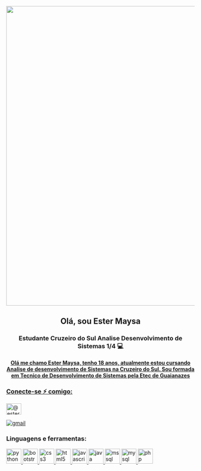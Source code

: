 <p align="center">
<img src="https://github.com/EsterMaysa/EsterMaysa/assets/112183966/6110e404-1519-4818-bb18-ae076692c273" width="800"
  />
</p>
<h2 align='center'> Olá, sou Ester Maysa </h2>

<h3 align="center">Estudante Cruzeiro do Sul Analise Desenvolvimento de Sistemas 1/4 💻 </h3><p align="left"> <a href="https://github.com/ryo-ma/github-profile-trophy">
  

  
<h4 align="center">Olá me chamo Ester Maysa, tenho 18 anos, atualmente estou cursando Analise de desenvolvimento de Sistemas na Cruzeiro do Sul.   
  Sou formada em Tecnico de Desenvolvimento de Sistemas pela Etec de Guaianazes</h4>

<h3 align="left">Conecte-se ⚡ comigo:</h3><p align="left">

<a href="https://instagram.com/@ester_maysa" target="blank"><img align="center" src="https://raw.githubusercontent.com/rahuldkjain/github-profile-readme-generator/master/src/images/icons/Social/instagram.svg" alt="@ester_maysa" height="30" width="40" /></a >
</p> 

[![gmail](https://img.shields.io/badge/Gmail-D14836?style=for-the-badge&logo=gmail&logoColor=white)](mailto:estermaysa2@gmail.com)

### Linguagens e ferramentas:
<p align="left"> <a href="https://www.python.org" target="_blank" rel="noreferrer"> <img src="https://i.pinimg.com/originals/51/c4/97/51c49724e1538ccccedf3933acafdac9.png" alt="python" width="40" height="40"/> </a> <a href="https://getbootstrap.com" target="_blank" rel="noreferrer"> <img src="https://i.pinimg.com/originals/00/35/78/003578c6d79125253f3f494e5d7e0249.png" alt="bootstrap" width="40" height="40"/> </a> <a href="https://www.w3schools.com/css/" target="_blank" rel="noreferrer"> <img src="https://i.pinimg.com/originals/e5/cf/56/e5cf56904e814c38c8ffb59c8c80e0f2.png" alt="css3" width="40" height="40"/> </a> <a href="https://www.w3.org/html/" target="_blank" rel="noreferrer"> <img src="https://i.pinimg.com/originals/9a/af/82/9aaf82a3c7170af298ce11220527dcc3.png" alt="html5" width="40" height="40"/> </a> <a href="https://developer.mozilla.org/en-US/docs/Web/JavaScript" target="_blank" rel="noreferrer"> <img src="https://i.pinimg.com/originals/6f/b3/8d/6fb38d5220adc068307ba05acdca7d5d.png" alt="javascript" width="40" height="40"/> </a> <a href="https://www.java.com" target="_blank" rel="noreferrer"> <img src="https://i.pinimg.com/originals/6b/53/0d/6b530de8d6fba3bcdba3703fd5c9bbc7.png" alt="java" width="40" height="40"/> </a> <a href="https://www.microsoft.com/en-us/sql-server" target="_blank" rel="noreferrer"> <img src="https://i.pinimg.com/originals/41/53/0c/41530cb2384f5cc5dc0fa4286a6e08de.png" alt="mssql" width="40" height="40"/> </a> <a href="https://www.mysql.com/" target="_blank" rel="noreferrer"> <img src="https://i.pinimg.com/originals/81/a8/ed/81a8edd1ecc29ad38cccbb7fbecba309.png" alt="mysql" width="40" height="40"/> </a> <a href="https://www.php.net" target="_blank" rel="noreferrer"> <img src="https://i.pinimg.com/originals/8d/9c/3d/8d9c3d358321fa8d3e47791ec52c0710.png" alt="php" width="40" height="40"/> </a> </p>
